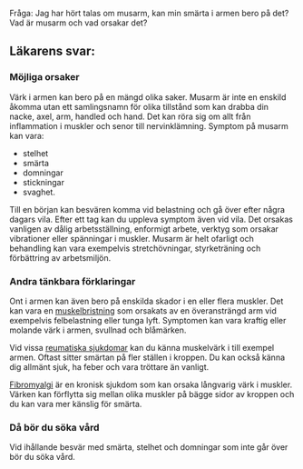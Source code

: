 Fråga: Jag har hört talas om musarm, kan min smärta i armen bero på det? Vad är musarm och vad orsakar det?

Läkarens svar:
--------------

### Möjliga orsaker

Värk i armen kan bero på en mängd olika saker. Musarm är inte en enskild åkomma utan ett samlingsnamn för olika tillstånd som kan drabba din nacke, axel, arm, handled och hand. Det kan röra sig om allt från inflammation i muskler och senor till nervinklämning. Symptom på musarm kan vara:

*   stelhet
*   smärta
*   domningar
*   stickningar
*   svaghet.

Till en början kan besvären komma vid belastning och gå över efter några dagars vila. Efter ett tag kan du uppleva symptom även vid vila. Det orsakas vanligen av dålig arbetsställning, enformigt arbete, verktyg som orsakar vibrationer eller spänningar i muskler. Musarm är helt ofarligt och behandling kan vara exempelvis stretchövningar, styrketräning och förbättring av arbetsmiljön.

### Andra tänkbara förklaringar

Ont i armen kan även bero på enskilda skador i en eller flera muskler. Det kan vara en [muskelbristning](https://www.kry.se/fakta/muskelbristning/ "muskelbristning") som orsakats av en överansträngd arm vid exempelvis felbelastning eller tunga lyft. Symptomen kan vara kraftig eller molande värk i armen, svullnad och blåmärken.

Vid vissa [reumatiska sjukdomar](https://www.kry.se/fakta/reumatiska-sjukdomar/ "reumatiska-sjukdomar") kan du känna muskelvärk i till exempel armen. Oftast sitter smärtan på fler ställen i kroppen. Du kan också känna dig allmänt sjuk, ha feber och vara tröttare än vanligt.

[Fibromyalgi](https://www.kry.se/fakta/fibromyalgi "fibromyalgi") är en kronisk sjukdom som kan orsaka långvarig värk i muskler. Värken kan förflytta sig mellan olika muskler på bägge sidor av kroppen och du kan vara mer känslig för smärta.

### Då bör du söka vård

Vid ihållande besvär med smärta, stelhet och domningar som inte går över bör du söka vård.